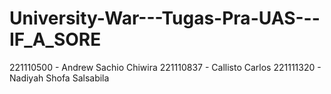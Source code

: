 # University-War---Tugas-Pra-UAS---IF_A_SORE

221110500 - Andrew Sachio Chiwira 
221110837 - Callisto Carlos 
221111320 - Nadiyah Shofa Salsabila
